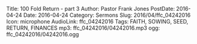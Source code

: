 Title: 100 Fold Return - part 3
Author: Pastor Frank Jones
PostDate: 2016-04-24
Date: 2016-04-24
Category: Sermons
Slug: 2016/04/ffc_04242016
Icon: microphone
AudioLink: ffc_04242016
Tags: FAITH, SOWING, SEED, RETURN, FINANCES
mp3: ffc_04242016/04242016.mp3
ogg: ffc_04242016/04242016.ogg
